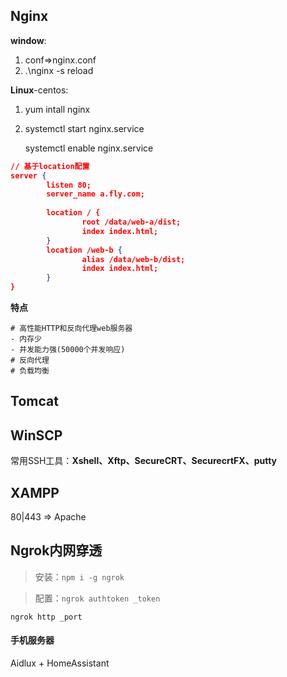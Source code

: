 ## Nginx

**window**:

1. conf=>nginx.conf
2. .\nginx -s reload

**Linux**-centos:

1. yum intall nginx

2. systemctl start nginx.service

   systemctl enable nginx.service

```json
// 基于location配置
server {
        listen 80;
        server_name a.fly.com;
        
    	location / { 
                root /data/web-a/dist;
                index index.html;
        }
        location /web-b { 
                alias /data/web-b/dist;
                index index.html;
        }
}
```

**特点**

~~~shell
# 高性能HTTP和反向代理web服务器
- 内存少
- 并发能力强(50000个并发响应)
# 反向代理
# 负载均衡
~~~

## Tomcat



## WinSCP

常用SSH工具：**Xshell、Xftp、SecureCRT、SecurecrtFX、putty**

## XAMPP

80|443 => Apache



## Ngrok内网穿透

> 安装：`npm i -g ngrok`

> 配置：`ngrok authtoken _token`

~~~shell
ngrok http _port
~~~

#### 手机服务器

Aidlux + HomeAssistant
